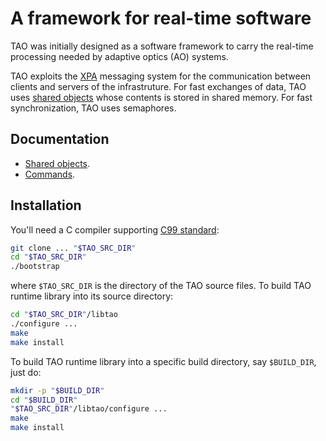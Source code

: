 # A framework for real-time software

TAO was initially designed as a software framework to carry the real-time
processing needed by adaptive optics (AO) systems.

TAO exploits the [XPA](https://github.com/ericmandel/xpa) messaging system for
the communication between clients and servers of the infrastruture.  For fast
exchanges of data, TAO uses [shared objects](./docs/sharedobjects.md) whose
contents is stored in shared memory.  For fast synchronization, TAO uses
semaphores.

## Documentation

* [Shared objects](./docs/sharedobjects.md).
* [Commands](./docs/commands.md).


## Installation

You'll need a C compiler supporting [C99
standard](https://en.wikipedia.org/wiki/C99):

```sh
git clone ... "$TAO_SRC_DIR"
cd "$TAO_SRC_DIR"
./bootstrap
```

where `$TAO_SRC_DIR` is the directory of the TAO source files.  To build TAO
runtime library into its source directory:


```sh
cd "$TAO_SRC_DIR"/libtao
./configure ...
make
make install
```

To build TAO runtime library into a specific build directory, say `$BUILD_DIR`,
just do:

```sh
mkdir -p "$BUILD_DIR"
cd "$BUILD_DIR"
"$TAO_SRC_DIR"/libtao/configure ...
make
make install
```
